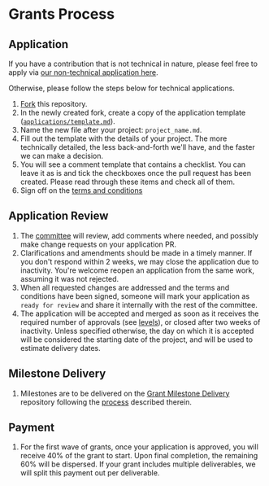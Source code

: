 # Grants Process

## Application

If you have a contribution that is not technical in nature, please feel free to apply via [our non-technical application here](https://docs.google.com/forms/d/e/1FAIpQLSdpzrxNQIOGKT2sfr5zkQysCa_v1RPZt4oVO6zCuPKX-GIUEw/viewform?usp=sf_link).

Otherwise, please follow the steps below for technical applications.
   1. [Fork](https://github.com/radicle/grants-program/fork) this repository.
   2. In the newly created fork, create a copy of the application template 
      ([`applications/template.md`](template.md)). 
   3. Name the new file after your project: `project_name.md`.
   4. Fill out the template with the details of your project. The more technically detailed, the less back-and-forth 
      we'll have, and the faster we can make a decision.
   5. You will see a comment template that contains a checklist. You can leave it as is and tick the checkboxes once the pull request has been created. Please read through these items and check all of them.
   6. Sign off on the [terms and conditions](docs/T&Cs.md)  <!--- TODO -->

## Application Review
   1. The [committee](#radicle-grants-committee) will review, add comments where needed, and possibly make change 
      requests on your application PR.
   2. Clarifications and amendments should be made in a timely manner. If you don't respond within 2 weeks, we may close the application due to inactivity. You're welcome reopen an application from the same work, assuming it was not rejected.
   3. When all requested changes are addressed and the terms and conditions have been signed, someone will mark your application as `ready for review` and share it internally with the rest of the committee.
   4. The application will be accepted and merged as soon as it receives the required number of approvals (see [levels](#level_slider-levels)), or closed after two weeks of inactivity. Unless specified otherwise, the day on which it is accepted will be considered the starting date of the project, and will be used to estimate delivery dates.
    
## Milestone Delivery
   1. Milestones are to be delivered on the [Grant Milestone Delivery](https://github.com/Radicle/Grant-Milestone-Delivery/) repository following the [process](https://github.com/radicle-dev/radicle-grants/blob/main/docs/deliverables_guideline.md#mailbox-milestone-delivery-process) described therein.

## Payment
   1. For the first wave of grants, once your application is approved, you will receive 40% of the grant to start. Upon final completion, the remaining 60% will be dispersed. If your grant includes multiple deliverables, we will split this payment out per deliverable.
    